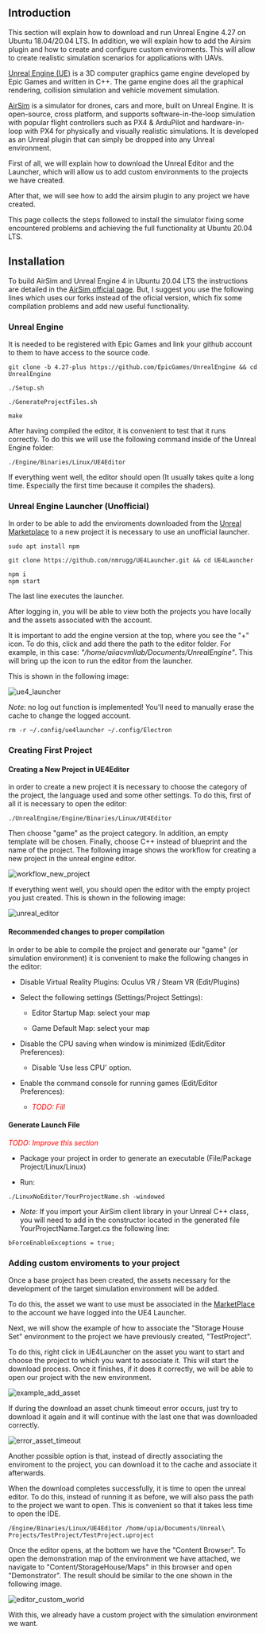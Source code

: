 ## Introduction

This section will explain how to download and run Unreal Engine 4.27 on Ubuntu 18.04/20.04 LTS. In addition, we will explain how to add the Airsim plugin and how to create and configure custom enviroments. This will allow to create realistic simulation scenarios for applications with UAVs.

[Unreal Engine (UE)](https://www.unrealengine.com/en-US/) is a 3D computer graphics game engine developed by Epic Games and written in C++. The game engine does all the graphical rendering, collision simulation and vehicle movement simulation.

[AirSim](https://microsoft.github.io/AirSim/) is a simulator for drones, cars and more, built on Unreal Engine. It is open-source, cross platform, and supports software-in-the-loop simulation with popular flight controllers such as PX4 & ArduPilot and hardware-in-loop with PX4 for physically and visually realistic simulations. It is developed as an Unreal plugin that can simply be dropped into any Unreal environment.

First of all, we will explain how to download the Unreal Editor and the Launcher, which will allow us to add custom environments to the projects we have created.

After that, we will see how to add the airsim plugin to any project we have created.

This page collects the steps followed to install the simulator fixing some encountered problems and achieving the full functionality at Ubuntu 20.04 LTS.

## Installation
To build AirSim and Unreal Engine 4 in Ubuntu 20.04 LTS the instructions are detailed in the [AirSim official page](https://microsoft.github.io/AirSim/build_linux/). But, I suggest you use the following lines which uses our forks instead of the oficial version, which fix some compilation problems and add new useful functionality.

### Unreal Engine

It is needed to be registered with Epic Games and link your github account to them to have access to the source code.

```
git clone -b 4.27-plus https://github.com/EpicGames/UnrealEngine && cd UnrealEngine

./Setup.sh

./GenerateProjectFiles.sh
    
make
```

After having compiled the editor, it is convenient to test that it runs correctly. To do this we will use the following command inside of the Unreal Engine folder:
```
./Engine/Binaries/Linux/UE4Editor
```

If everything went well, the editor should open (It usually takes quite a long time. Especially the first time because it compiles the shaders).

### Unreal Engine Launcher (Unofficial)

In order to be able to add the enviroments downloaded from the [Unreal Marketplace](https://www.unrealengine.com/marketplace/en-US/store) to a new
project it is necessary to use an unofficial launcher.

```
sudo apt install npm

git clone https://github.com/nmrugg/UE4Launcher.git && cd UE4Launcher

npm i
npm start
```

The last line executes the launcher.

After logging in, you will be able to view both the projects you have locally and the assets associated with the account. 

It is important to add the engine version at the top, where you see the "+" icon. To do this, click and add there the path to the editor folder. 
For example, in this case: *"/home/aiiacvmllab/Documents/UnrealEngine"*. This will bring up the icon to run the editor from the launcher.

This is shown in the following image:

![ue4_launcher](./images/ue4_launcher.png)


*Note*: no log out function is implemented! You'll need to manually erase the cache to change the logged account.
```
rm -r ~/.config/ue4launcher ~/.config/Electron
```


### Creating First Project

#### Creating a New Project in UE4Editor

in order to create a new project it is necessary to choose the category of the project, the language used and some other settings.
To do this, first of all it is necessary to open the editor:

```
./UnrealEngine/Engine/Binaries/Linux/UE4Editor
```

Then choose "game" as the project category. In addition, an empty template will be chosen. Finally, choose C++ instead of blueprint and
the name of the project.
The following image shows the workflow for creating a new project in the unreal engine editor.

![workflow_new_project](./images/workflow_new_project.png)

If everything went well, you should open the editor with the empty project you just created. This is shown in the following image:

![unreal_editor](./images/unreal_editor.png)

#### Recommended changes to proper compilation

In order to be able to compile the project and generate our "game" (or simulation environment) it is convenient to make the following changes
in the editor:

* Disable Virtual Reality Plugins: Oculus VR / Steam VR (Edit/Plugins)

* Select the following settings (Settings/Project Settings):

    * Editor Startup Map: select your map

    * Game Default Map: select your map

* Disable the CPU saving when window is minimized (Edit/Editor Preferences):

    * Disable 'Use less CPU' option.

* Enable the command console for running games (Edit/Editor Preferences):

    * <span style="color:red">*TODO: Fill*</span>

#### Generate Launch File

<span style="color:red">*TODO: Improve this section*</span>

* Package your project in order to generate an executable (File/Package Project/Linux/Linux)

* Run:

```
./LinuxNoEditor/YourProjectName.sh -windowed
```

* *Note:* If you import your AirSim client library in your Unreal C++ class, you will need to add in the constructor located in the generated file YourProjectName.Target.cs the following line:

```
bForceEnableExceptions = true;
```

### Adding custom enviroments to your project

Once a base project has been created, the assets necessary for the development of the target simulation environment will be added.

To do this, the asset we want to use must be associated in the [MarketPlace](https://www.unrealengine.com/marketplace/en-US/store) to the account we have logged into the UE4 Launcher.

Next, we will show the example of how to associate the "Storage House Set" environment to the project we have previously created, "TestProject".

To do this, right click in UE4Launcher on the asset you want to start and choose the project to which you want to associate it. This will start the download process. Once it finishes, if it does it correctly, we will be able to open our project with the new environment.

![example_add_asset](./images/example_add_asset.png)

If during the download an asset chunk timeout error occurs, just try to download it again and it will continue with the last one that was downloaded correctly.

![error_asset_timeout](./images/error_asset_timeout.png)

Another possible option is that, instead of directly associating the enviroment to the project, you can download it to the cache and associate it afterwards.

When the download completes successfully, it is time to open the unreal editor. To do this, instead of running it as before, we will also pass the path to the project we want to open. This is convenient so that it takes less time to open the IDE. 

```
/Engine/Binaries/Linux/UE4Editor /home/upia/Documents/Unreal\ Projects/TestProject/TestProject.uproject
```

Once the editor opens, at the bottom we have the "Content Browser". To open the demonstration map of the environment we have attached, we navigate to 
"Content/StorageHouse/Maps" in this browser and open "Demonstrator". The result should be similar to the one shown in the following image.

![editor_custom_world](./images/editor_custom_world.png)

With this, we already have a custom project with the simulation environment we want.